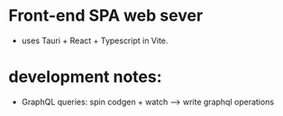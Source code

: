 # Front-end SPA web sever
- uses Tauri + React + Typescript in Vite. 

# development notes: 
- GraphQL queries: spin codgen + watch ⟶ write graphql operations